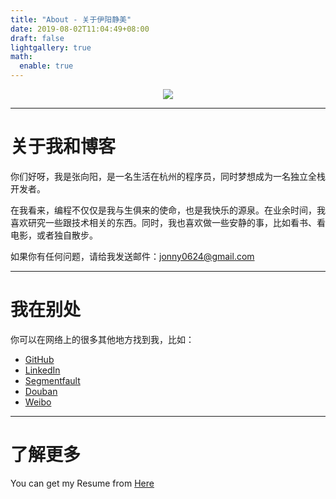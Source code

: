 ```yaml
---
title: "About - 关于伊阳静美"
date: 2019-08-02T11:04:49+08:00
draft: false
lightgallery: true
math:
  enable: true
---
```


<center><img class="lazyautosizes ls-is-cached lazyloaded" src="/images/avatar.png" data-src="/images/avatar.png" data-srcset="/images/avatar.png, /images/avatar.png 1.5x, /images/avatar.png 2x" data-sizes="auto" sizes="96px" srcset="/images/avatar.png, /images/avatar.png 1.5x, /images/avatar.png 2x"></center>

---

# 关于我和博客

你们好呀，我是张向阳，是一名生活在杭州的程序员，同时梦想成为一名独立全栈开发者。

在我看来，编程不仅仅是我与生俱来的使命，也是我快乐的源泉。在业余时间，我喜欢研究一些跟技术相关的东西。同时，我也喜欢做一些安静的事，比如看书、看电影，或者独自散步。

如果你有任何问题，请给我发送邮件：[jonny0624@gmail.com](mailto:jonny0624@gmail.com)

---

# 我在别处

你可以在网络上的很多其他地方找到我，比如：

- [GitHub](https://github.com/jonny6015)
- [LinkedIn](https://www.linkedin.com/in/jonnychang/)
- [Segmentfault](https://segmentfault.com/u/jonnychang)
- [Douban](https://www.douban.com/people/jonny6015/)
- [Weibo](https://weibo.com/u/jonnychang)

---

# 了解更多

You can get my Resume from [Here](https://jonnyhub.com/resume/resume.html)
